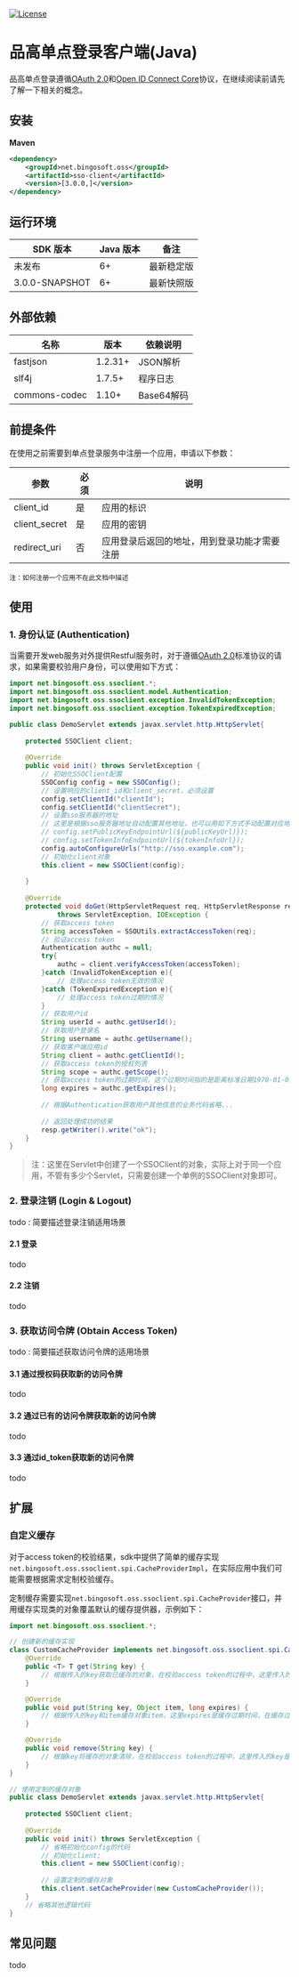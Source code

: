 [![License](https://img.shields.io/badge/license-Apache%202-4EB1BA.svg)](https://www.apache.org/licenses/LICENSE-2.0.html)

# 品高单点登录客户端(Java)

品高单点登录遵循[OAuth 2.0](https://tools.ietf.org/html/rfc6749)和[Open ID Connect Core](http://openid.net/specs/openid-connect-core-1_0.html)协议，在继续阅读前请先了解一下相关的概念。

## 安装
**Maven**

```xml
<dependency>
	<groupId>net.bingosoft.oss</groupId>
	<artifactId>sso-client</artifactId>
	<version>[3.0.0,]</version>
</dependency>
```

## 运行环境

|SDK 版本 | Java 版本|备注|
| ------- | -------  | ---- |
|未发布   | 6+       |最新稳定版|
|3.0.0-SNAPSHOT|6+|最新快照版|

## 外部依赖
|名称      | 版本    | 依赖说明|      
| ------- | ------- | ------- |  
|fastjson | 1.2.31+ | JSON解析 |
|slf4j    | 1.7.5+  | 程序日志 |      
|commons-codec | 1.10+ | Base64解码 |

## 前提条件

在使用之前需要到单点登录服务中注册一个应用，申请以下参数：

|参数           | 必须 | 说明 |
| -------      | ---- | -------- | 
|client_id     | 是    | 应用的标识 |
|client_secret | 是    | 应用的密钥 |
|redirect_uri  | 否    | 应用登录后返回的地址，用到登录功能才需要注册 |

`注：如何注册一个应用不在此文档中描述`

## 使用

### 1. 身份认证 (Authentication)

当需要开发web服务对外提供Restful服务时，对于遵循[OAuth 2.0](https://tools.ietf.org/html/rfc6749)标准协议的请求，如果需要校验用户身份，可以使用如下方式：

```java
import net.bingosoft.oss.ssoclient.*;
import net.bingosoft.oss.ssoclient.model.Authentication;
import net.bingosoft.oss.ssoclient.exception.InvalidTokenException;
import net.bingosoft.oss.ssoclient.exception.TokenExpiredException;

public class DemoServlet extends javax.servlet.http.HttpServlet{
    
    protected SSOClient client;
    
    @Override
    public void init() throws ServletException {
        // 初始化SSOClient配置
        SSOConfig config = new SSOConfig();
        // 设置响应的client_id和client_secret，必须设置
        config.setClientId("clientId");
        config.setClientId("clientSecret");
        // 设置sso服务器的地址
        // 这里是根据sso服务器地址自动配置其他地址，也可以用如下方式手动配置对应地址
        // config.setPublicKeyEndpointUrl(${publicKeyUrl)});
        // config.setTokenInfoEndpointUrl(${tokenInfoUrl});
        config.autoConfigureUrls("http://sso.example.com");
        // 初始化client对象
        this.client = new SSOClient(config);
        
    }
    
    @Override
    protected void doGet(HttpServletRequest req, HttpServletResponse resp)
            throws ServletException, IOException {
        // 获取access token
        String accessToken = SSOUtils.extractAccessToken(req);
        // 验证access token
        Authentication authc = null;
        try{
            authc = client.verifyAccessToken(accessToken);            
        }catch (InvalidTokenException e){
            // 处理access token无效的情况
        }catch (TokenExpiredException e){
            // 处理access token过期的情况
        }
        // 获取用户id
        String userId = authc.getUserId();
        // 获取用户登录名
        String username = authc.getUsername();
        // 获取客户端应用id
        String client = authc.getClientId();
        // 获取access token的授权列表
        String scope = authc.getScope();
        // 获取access token的过期时间，这个过期时间指的是距离标准日期1970-01-01T00:00:00Z UTC的秒数
        long expires = authc.getExpires();
        
        // 根据Authentication获取用户其他信息的业务代码省略...
        
        // 返回处理成功的结果
        resp.getWriter().write("ok");
    }
}
```

> 注：这里在Servlet中创建了一个SSOClient的对象，实际上对于同一个应用，不管有多少个Servlet，只需要创建一个单例的SSOClient对象即可。

### 2. 登录注销 (Login & Logout)

todo : 简要描述登录注销适用场景

#### 2.1 登录

todo

#### 2.2 注销

todo

### 3. 获取访问令牌 (Obtain Access Token)

todo : 简要描述获取访问令牌的适用场景

#### 3.1 通过授权码获取新的访问令牌

todo

#### 3.2 通过已有的访问令牌获取新的访问令牌

todo 

#### 3.3 通过id_token获取新的访问令牌

todo

## 扩展

### 自定义缓存

对于access token的校验结果，sdk中提供了简单的缓存实现`net.bingosoft.oss.ssoclient.spi.CacheProviderImpl`，在实际应用中我们可能需要根据需求定制校验缓存。

定制缓存需要实现`net.bingosoft.oss.ssoclient.spi.CacheProvider`接口，并用缓存实现类的对象覆盖默认的缓存提供器，示例如下：

```java
import net.bingosoft.oss.ssoclient.*;

// 创建新的缓存实现
class CustomCacheProvider implements net.bingosoft.oss.ssoclient.spi.CacheProvider{
    @Override
    public <T> T get(String key) {
        // 根据传入的key获取已缓存的对象，在校验access token的过程中，这里传入的key是access token
    }

    @Override
    public void put(String key, Object item, long expires) {
        // 根据传入的key和item缓存对象item，这里expires是缓存过期时间，在缓存过期后需要清理缓存
    }

    @Override
    public void remove(String key) {
        // 根据key将缓存的对象清除，在校验access token的过程中，这里传入的key是access token
    }
}

// 使用定制的缓存对象
public class DemoServlet extends javax.servlet.http.HttpServlet{
    
    protected SSOClient client;
    
    @Override
    public void init() throws ServletException {
        // 省略初始化config的代码
        // 初始化client;
        this.client = new SSOClient(config);
        
        // 设置定制的缓存对象
        this.client.setCacheProvider(new CustomCacheProvider());
    }
    // 省略其他逻辑代码
}
```

## 常见问题

todo


